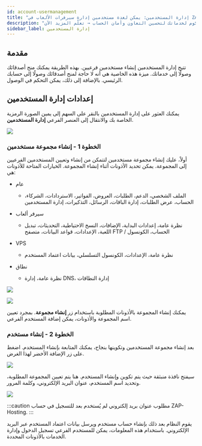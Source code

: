 ```yaml
---
id: account-usermanagement
title: "إدارة المستخدمين: يمكن لعدة مستخدمين إدارة سيرفرات الألعاب في ZAP-Hosting"
description: "اكتشف كيف تدير المستخدمين الفرعيين بأمان مع وصول محكوم لخدماتك لتحسين التعاون وأمان الحساب → تعلّم المزيد الآن"
sidebar_label: إدارة المستخدمين
---
```




## مقدمة

تتيح إدارة المستخدمين إنشاء مستخدمين فرعيين. بهذه الطريقة يمكنك منح أصدقائك وصولًا إلى خدماتك. ميزة هذه الخاصية هي أنه لا حاجة لمنح أصدقائك وصولًا إلى حسابك الرئيسي. بالإضافة إلى ذلك، يمكن التحكم في الوصول.



## إعدادات إدارة المستخدمين

يمكنك العثور على إدارة المستخدمين بالنقر على السهم إلى يمين الصورة الرمزية الخاصة بك والانتقال إلى العنصر الفرعي **إدارة المستخدمين**.

![](https://screensaver01.zap-hosting.com/index.php/s/FDznDDKTQFydDTZ/preview)

### الخطوة 1 - إنشاء مجموعة مستخدمين

أولاً، عليك إنشاء مجموعة مستخدمين لتتمكن من إنشاء وتعيين المستخدمين الفرعيين إلى المجموعة. يمكن تحديد الأذونات أثناء إنشاء المجموعة. الخيارات المتاحة للأذونات هي:

- عام

  - الملف الشخصي، الدعم، الطلبات، العروض، الفواتير، الاستردادات، الشركاء، الحساب، عرض الطلبات، إدارة الباقات، الرسائل، التذكيرات، إدارة المستخدمين

- سيرفر ألعاب

  - نظرة عامة، إعدادات البداية، الإضافات، النسخ الاحتياطية، التحديثات، تبديل اللعبة، الإعدادات، قواعد البيانات، متصفح FTP / الحساب، الكونسول

- VPS

  - نظرة عامة، الإعدادات، الكونسول التسلسلي، بيانات اعتماد المستخدم

- نطاق

  - نظرة عامة، إدارة DNS، إدارة النطاقات

  

![](https://screensaver01.zap-hosting.com/index.php/s/ftmqBwzJRxN7mGy/preview)

![](https://screensaver01.zap-hosting.com/index.php/s/NecYPr3ZqrdpPp5/preview)

  

يمكنك إنشاء المجموعة بالأذونات المطلوبة باستخدام زر **إنشاء مجموعة**. بمجرد تعيين اسم المجموعة والأذونات، يمكن إضافة المستخدم الفرعي.



### الخطوة 2 - إنشاء مستخدم

بعد إنشاء مجموعة المستخدمين وتكوينها بنجاح، يمكنك المتابعة بإنشاء المستخدم. اضغط على زر الإضافة الأخضر لهذا الغرض.


![](https://screensaver01.zap-hosting.com/index.php/s/LzG9rRjYb28y5cM/preview)





سيفتح نافذة منبثقة حيث يتم تكوين وإنشاء المستخدم. هنا يتم تعيين المجموعة المطلوبة، وتحديد اسم المستخدم، عنوان البريد الإلكتروني، وكلمة المرور.

![](https://screensaver01.zap-hosting.com/index.php/s/XGK2BL6L3WQjWRF/preview)

  

:::caution مطلوب عنوان بريد إلكتروني لم يُستخدم بعد للتسجيل في حساب ZAP-Hosting.
:::


يقوم النظام بعد ذلك بإنشاء حساب مستخدم ويرسل بيانات اعتماد المستخدم عبر البريد الإلكتروني. باستخدام هذه المعلومات، يمكن للمستخدم الفرعي تسجيل الدخول وإدارة الخدمات بالأذونات المحددة. 

